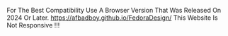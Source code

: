 For The Best Compatibility Use A Browser Version That Was Released On 2024 Or Later. 
https://afbadboy.github.io/FedoraDesign/
This Website Is Not Responsive !!!
